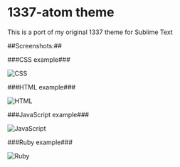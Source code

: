 1337-atom theme
=====================

This is a port of my original 1337 theme for Sublime Text

##Screenshots:##

###CSS example###

![CSS](http://abload.de/img/css05rfw.jpg)

###HTML example###

![HTML](http://abload.de/img/htmlx2oh5.jpg)

###JavaScript example###

![JavaScript](http://abload.de/img/javascriptuholn.jpg)

###Ruby example###

![Ruby](http://abload.de/img/ruby3urnk.jpg)
